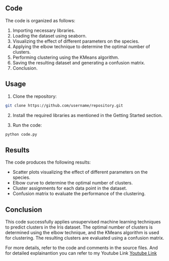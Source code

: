 ## Code

The code is organized as follows:

1. Importing necessary libraries.
2. Loading the dataset using seaborn.
3. Visualizing the effect of different parameters on the species.
4. Applying the elbow technique to determine the optimal number of clusters.
5. Performing clustering using the KMeans algorithm.
6. Saving the resulting dataset and generating a confusion matrix.
7. Conclusion.

## Usage

1. Clone the repository:

```bash
git clone https://github.com/username/repository.git
```

2. Install the required libraries as mentioned in the Getting Started section.

3. Run the code:

```bash
python code.py
```

## Results

The code produces the following results:

- Scatter plots visualizing the effect of different parameters on the species.
- Elbow curve to determine the optimal number of clusters.
- Cluster assignments for each data point in the dataset.
- Confusion matrix to evaluate the performance of the clustering.

## Conclusion

This code successfully applies unsupervised machine learning techniques to predict clusters in the Iris dataset. The optimal number of clusters is determined using the elbow technique, and the KMeans algorithm is used for clustering. The resulting clusters are evaluated using a confusion matrix.

For more details, refer to the code and comments in the source files.
And for detailed explainantion you can refer to my Youtube Link
[Youtube Link](https://youtu.be/FD6upwBvth0)
